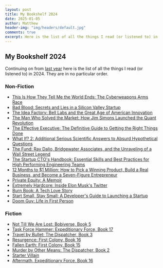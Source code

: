```yaml
---
layout: post
title: My Bookshelf 2024
date: 2025-01-05
author: Matthew
header-img: "img/headers/default.jpg"
comments: true
excerpt: Here is the list of all the things I read (or listened to) in 2024. 
---
```


## My Bookshelf 2024

Continuing on from [last year](https://osbornm.com/2023/11/29/what-ive-read/) here is the list of all the things I read (or listened to) in 2024. They are in no particular order.

### Non-Fiction

* <a href="https://a.co/d/3PBA2VD">This Is How They Tell Me the World Ends: The Cyberweapons Arms Race</a>
* <a href="https://a.co/d/cvn7AhN">Bad Blood: Secrets and Lies in a Silicon Valley Startup</a>
* <a href="https://a.co/d/9akvtqn">The Idea Factory: Bell Labs and the Great Age of American Innovation</a>
* <a href="https://a.co/d/5AUwxSd">The Man Who Solved the Market: How Jim Simons Launched the Quant Revolution</a>
* <a href="https://a.co/d/310PMiT">The Effective Executive: The Definitive Guide to Getting the Right Things Done</a>
* <a href="https://a.co/d/eRRU7Zf">What If? 2: Additional Serious Scientific Answers to Absurd Hypothetical Questions</a>
* <a href="https://a.co/d/eHbHQ8a">The Fund: Ray Dalio, Bridgewater Associates, and the Unraveling of a Wall Street Legend</a>
* <a href="https://a.co/d/c7lj41W">The Startup CTO's Handbook: Essential Skills and Best Practices for High Performing Engineering Teams</a>
* <a href="https://a.co/d/1QVO1lD">12 Months to $1 Million: How to Pick a Winning Product, Build a Real Business, and Become a Seven-Figure Entrepreneur</a>
* <a href="https://a.co/d/fUvrhWt">Private Equity: A Memoir</a>
* <a href="https://a.co/d/9Sx3thE">Extremely Hardcore: Inside Elon Musk's Twitter</a>
* <a href="https://a.co/d/g9vAs7f">Burn Book: A Tech Love Story</a>
* <a href="https://a.co/d/6Vxf6OZ">Start Small, Stay Small: A Developer's Guide to Launching a Startup</a>
* <a href="https://a.co/d/1f5GMdN">Doom Guy: Life in First Person</a>

### Fiction

* <a href="https://a.co/d/hbDFk6j">Not Till We Are Lost: Bobiverse, Book 5</a>
* <a href="https://a.co/d/fiE3CDE">Task Force Hammer: Expeditionary Force, Book 17</a>
* <a href="https://a.co/d/ak6bUpw">Travel by Bullet: The Dispatcher, Book 3</a>
* <a href="https://a.co/d/j2SEJSZ">Resurgence: First Colony, Book 16</a>
* <a href="https://a.co/d/gLms9UH">Fallen Earth: First Colony, Book 15</a>
* <a href="https://a.co/d/an57tNt">Murder by Other Means: The Dispatcher, Book 2</a>
* <a href="https://a.co/d/fcAzW55">Starter Villain</a>
* <a href="https://a.co/d/e9cZ20e">Aftermath, Expeditionary Force, Book 16</a>
